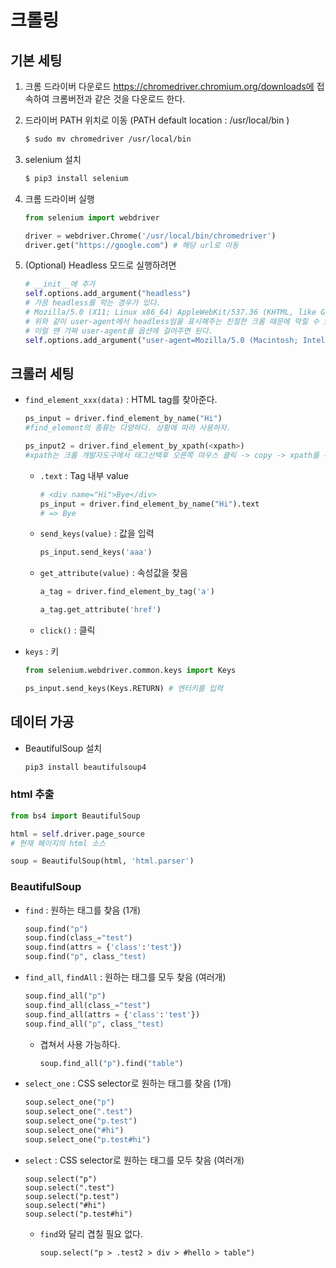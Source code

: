 # 크롤링

## 기본 세팅

1. 크롬 드라이버 다운로드
   https://chromedriver.chromium.org/downloads에 접속하여 크롬버전과 같은 것을 다운로드 한다.

2. 드라이버 PATH 위치로 이동 (PATH default location : /usr/local/bin )

   ```bash
   $ sudo mv chromedriver /usr/local/bin
   ```

3. selenium 설치

   ```bash
   $ pip3 install selenium
   ```

4. 크롬 드라이버 실행

   ```python
   from selenium import webdriver
   
   driver = webdriver.Chrome('/usr/local/bin/chromedriver')
   driver.get("https://google.com") # 해당 url로 이동
   ```

5. (Optional) Headless 모드로 실행하려면

   ```python
   # __init__에 추가
   self.options.add_argument("headless")
   # 가끔 headless를 막는 경우가 있다. 
   # Mozilla/5.0 (X11; Linux x86_64) AppleWebKit/537.36 (KHTML, like Gecko) HeadlessChrome/60.0.3112.50 Safari/537.36
   # 위와 같이 user-agent에서 headless임을 표시해주는 친절한 크롬 때문에 막힐 수 있다.
   # 이럴 땐 가짜 user-agent를 옵션에 걸어주면 된다.
   self.options.add_argument("user-agent=Mozilla/5.0 (Macintosh; Intel Mac OS X 10_15_7) AppleWebKit/537.36 (KHTML, like Gecko) Chrome/91.0.4472.114 Safari/537.36")
   ```

   

## 크롤러 세팅

- `find_element_xxx(data)` : HTML tag를 찾아준다.

  ```python
  ps_input = driver.find_element_by_name("Hi")
  #find_element의 종류는 다양하다. 상황에 따라 사용하자.
  
  ps_input2 = driver.find_element_by_xpath(<xpath>)
  #xpath는 크롬 개발자도구에서 태그선택후 오른쪽 마우스 클릭 -> copy -> xpath를 누르면 알 수 있다.
  ```
  
  - `.text` : Tag 내부 value
  
    ```python
    # <div name="Hi">Bye</div>
    ps_input = driver.find_element_by_name("Hi").text
    # => Bye
    ```
  
  - `send_keys(value)` : 값을 입력
  
    ```python
    ps_input.send_keys('aaa')
    ```
  
  - `get_attribute(value)` : 속성값을 찾음
  
    ```python
    a_tag = driver.find_element_by_tag('a')
    
    a_tag.get_attribute('href')
    ```
  
  - `click()` : 클릭
  
- `keys` : 키

  ```python
  from selenium.webdriver.common.keys import Keys
  
  ps_input.send_keys(Keys.RETURN) # 엔터키를 입력
  ```



## 데이터 가공

- BeautifulSoup 설치

  ```bash
  pip3 install beautifulsoup4
  ```

### html 추출

```python
from bs4 import BeautifulSoup

html = self.driver.page_source
# 현재 페이지의 html 소스

soup = BeautifulSoup(html, 'html.parser')
```

### BeautifulSoup

- `find` : 원하는 태그를 찾음 (1개)

  ```python
  soup.find("p")
  soup.find(class_="test")
  soup.find(attrs = {'class':'test'})
  soup.find("p", class_"test)
  ```

- `find_all`, `findAll` : 원하는 태그를 모두 찾음 (여러개)

  ```python
  soup.find_all("p")
  soup.find_all(class_="test")
  soup.find_all(attrs = {'class':'test'})
  soup.find_all("p", class_"test)
  ```

  - 겹쳐서 사용 가능하다.

    ```python
    soup.find_all("p").find("table")
    ```

- `select_one` : CSS selector로 원하는 태그를 찾음 (1개)

  ```python
  soup.select_one("p")
  soup.select_one(".test")
  soup.select_one("p.test")
  soup.select_one("#hi")
  soup.select_one("p.test#hi")
  ```

- `select` : CSS selector로 원하는 태그를 모두 찾음 (여러개)

  ```
  soup.select("p")
  soup.select(".test")
  soup.select("p.test")
  soup.select("#hi")
  soup.select("p.test#hi")
  ```

  - `find`와 달리 겹칠 필요 없다.

    ```
    soup.select("p > .test2 > div > #hello > table")
    ```

    

